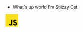 - What's up world I'm Stiizzy Cat 
                                                                                                           
<p align="left"><img src="https://raw.githubusercontent.com/StiizzyCat/StiizzyCat/main/Assets/Assets/Javascript.png" width="40" height="40"/>
